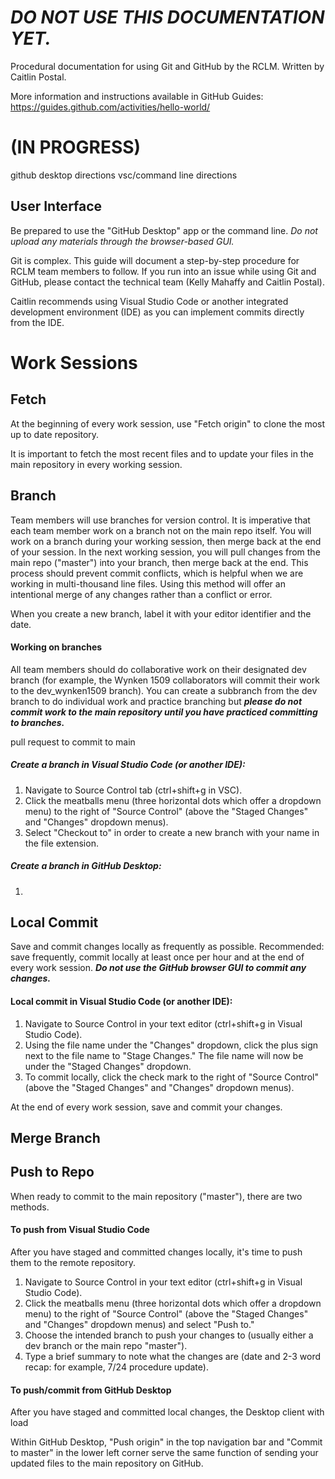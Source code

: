 # ***DO NOT USE THIS DOCUMENTATION YET.***
Procedural documentation for using Git and GitHub by the RCLM. Written by Caitlin Postal.

More information and instructions available in GitHub Guides: https://guides.github.com/activities/hello-world/ 

# (IN PROGRESS)
github desktop directions
vsc/command line directions

## User Interface
Be prepared to use the "GitHub Desktop" app or the command line. *Do not upload any materials through the browser-based GUI.*

Git is complex. This guide will document a step-by-step procedure for RCLM team members to follow. If you run into an issue while using Git and GitHub, please contact the technical team (Kelly Mahaffy and Caitlin Postal).

Caitlin recommends using Visual Studio Code or another integrated development environment (IDE) as you can implement commits directly from the IDE.

# Work Sessions

## Fetch
At the beginning of every work session, use "Fetch origin" to clone the most up to date repository.

It is important to fetch the most recent files and to update your files in the main repository in every working session.

## Branch
Team members will use branches for version control. It is imperative that each team member work on a branch not on the main repo itself.  You will work on a branch during your working session, then merge back at the end of your session. In the next working session, you will pull changes from the main repo ("master") into your branch, then merge back at the end. This process should prevent commit conflicts, which is helpful when we are working in multi-thousand line files. Using this method will offer an intentional merge of any changes rather than a conflict or error. 

When you create a new branch, label it with your editor identifier and the date.

#### Working on branches
All team members should do collaborative work on their designated dev branch (for example, the Wynken 1509 collaborators will commit their work to the dev_wynken1509 branch). You can create a subbranch from the dev branch to do individual work and practice branching but ***please do not commit work to the main repository until you have practiced committing to branches.***

pull request to commit to main


##### Create a branch in Visual Studio Code (or another IDE):
1. Navigate to Source Control tab (ctrl+shift+g in VSC).
2. Click the meatballs menu (three horizontal dots which offer a dropdown menu) to the right of "Source Control" (above the "Staged Changes" and "Changes" dropdown menus).
3. Select "Checkout to" in order to create a new branch with your name in the file extension.

##### Create a branch in GitHub Desktop:
1. 

## Local Commit 
Save and commit changes locally as frequently as possible. Recommended: save frequently, commit locally at least once per hour and at the end of every work session. ***Do not use the GitHub browser GUI to commit any changes.***

#### Local commit in Visual Studio Code (or another IDE):
1. Navigate to Source Control in your text editor (ctrl+shift+g in Visual Studio Code).
2. Using the file name under the "Changes" dropdown, click the plus sign next to the file name to "Stage Changes." The file name will now be under the "Staged Changes" dropdown. 
3. To commit locally, click the check mark to the right of "Source Control" (above the "Staged Changes" and "Changes" dropdown menus).

At the end of every work session, save and commit your changes.

## Merge Branch

## Push to Repo

When ready to commit to the main repository ("master"), there are two methods.

#### To push from Visual Studio Code
After you have staged and committed changes locally, it's time to push them to the remote repository. 
1. Navigate to Source Control in your text editor (ctrl+shift+g in Visual Studio Code).
2. Click the meatballs menu (three horizontal dots which offer a dropdown menu) to the right of "Source Control" (above the "Staged Changes" and "Changes" dropdown menus) and select "Push to."
3. Choose the intended branch to push your changes to (usually either a dev branch or the main repo "master").
4. Type a brief summary to note what the changes are (date and 2-3 word recap: for example, 7/24 procedure update).

#### To push/commit from GitHub Desktop
After you have staged and committed local changes, the Desktop client with load 


Within GitHub Desktop, "Push origin" in the top navigation bar and "Commit to master" in the lower left corner serve the same function of sending your updated files to the main repository on GitHub.